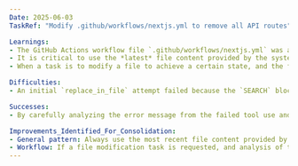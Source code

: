 ```yaml
---
Date: 2025-06-03
TaskRef: "Modify .github/workflows/nextjs.yml to remove all API routes"

Learnings:
- The GitHub Actions workflow file `.github/workflows/nextjs.yml` was already modified (possibly by the user or another process between turns) to include the desired API route removal step (`rm -rf ./app/api ./pages/api || true`) before the `next export` command.
- It is critical to use the *latest* file content provided by the system, especially after a failed `replace_in_file` operation, as the source of truth for subsequent operations or analysis. The file content can change between interactions.
- When a task is to modify a file to achieve a certain state, and the file is already in that state (or a state that equivalently satisfies the request), no code modification is needed.

Difficulties:
- An initial `replace_in_file` attempt failed because the `SEARCH` block was based on an outdated version of the file provided in the first user message. The file had been updated by the time the tool ran or the error message was generated.

Successes:
- By carefully analyzing the error message from the failed tool use and the *updated* file content provided with that error, I correctly identified that the required change was already present in the workflow file.

Improvements_Identified_For_Consolidation:
- General pattern: Always use the most recent file content provided by the system (especially after tool failures or when a file is marked as "Recently Modified") to ensure `SEARCH` blocks for `replace_in_file` are accurate and to correctly assess the current state of the file.
- Workflow: If a file modification task is requested, and analysis of the *current* file state shows the modification is already effectively in place, the correct action is to inform the user rather than attempting redundant modifications.
---
```

